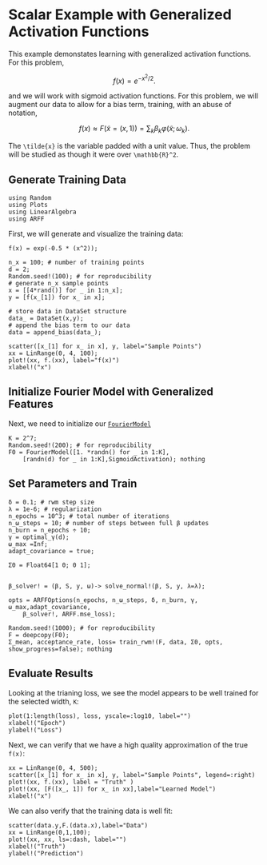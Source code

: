 # Scalar Example with Generalized Activation Functions

This example demonstates learning with generalized activation functions.  For this problem, 
```math
f(x) = e^{-x^2/2}.
```
and we will work with sigmoid activation functions.  For this problem, we will augment our data to allow for a bias term, training, with an abuse of notation,
```math
f(x) \approx F(\tilde{x}=(x,1)) = \sum_{k} \beta_k \varphi(\tilde{x};\omega_k).
```
The ``\tilde{x}`` is the variable padded with a unit value.  Thus, the problem will be studied as though it were over ``\mathbb{R}^2``.

## Generate Training Data
```@setup ex2
using Random
using Plots
using LinearAlgebra
using ARFF
```
First, we will generate and visualize the training data:
```@example ex2
f(x) = exp(-0.5 * (x^2));

n_x = 100; # number of training points
d = 2;
Random.seed!(100); # for reproducibility
# generate n_x sample points
x = [[4*rand()] for _ in 1:n_x]; 
y = [f(x_[1]) for x_ in x];

# store data in DataSet structure
data_ = DataSet(x,y);
# append the bias term to our data
data = append_bias(data_);

scatter([x_[1] for x_ in x], y, label="Sample Points")
xx = LinRange(0, 4, 100);
plot!(xx, f.(xx), label="f(x)")
xlabel!("x")
```

## Initialize Fourier Model with Generalized Features
Next, we need to initialize our [`FourierModel`](@ref)
```@example ex2
K = 2^7;
Random.seed!(200); # for reproducibility
F0 = FourierModel([1. *randn() for _ in 1:K],  
    [randn(d) for _ in 1:K],SigmoidActivation); nothing
```

## Set Parameters and Train
```@example ex2
δ = 0.1; # rwm step size
λ = 1e-6; # regularization
n_epochs = 10^3; # total number of iterations
n_ω_steps = 10; # number of steps between full β updates
n_burn = n_epochs ÷ 10;
γ = optimal_γ(d);
ω_max =Inf;
adapt_covariance = true;

Σ0 = Float64[1 0; 0 1];


β_solver! = (β, S, y, ω)-> solve_normal!(β, S, y, λ=λ);

opts = ARFFOptions(n_epochs, n_ω_steps, δ, n_burn, γ, ω_max,adapt_covariance, 
    β_solver!, ARFF.mse_loss);

Random.seed!(1000); # for reproducibility
F = deepcopy(F0);
Σ_mean, acceptance_rate, loss= train_rwm!(F, data, Σ0, opts, show_progress=false); nothing 
```
## Evaluate Results
Looking at the trianing loss, we see the model appears to be well trained for the selected width, ``K``:
```@example ex2
plot(1:length(loss), loss, yscale=:log10, label="")
xlabel!("Epoch")
ylabel!("Loss")
```
Next, we can verify that we have a high quality approximation of the true ``f(x)``:
```@example ex2
xx = LinRange(0, 4, 500);
scatter([x_[1] for x_ in x], y, label="Sample Points", legend=:right)
plot!(xx, f.(xx), label = "Truth" )
plot!(xx, [F([x_, 1]) for x_ in xx],label="Learned Model")
xlabel!("x")
```
We can also verify that the training data is well fit:
```@example ex2
scatter(data.y,F.(data.x),label="Data")
xx = LinRange(0,1,100);
plot!(xx, xx, ls=:dash, label="")
xlabel!("Truth")
ylabel!("Prediction")
```
